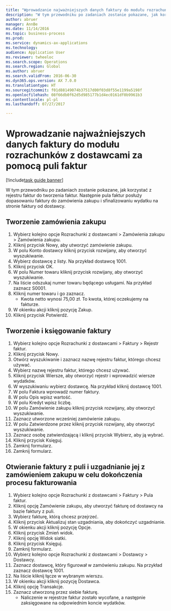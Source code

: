 ```yaml
--- 
title: "Wprowadzanie najważniejszych danych faktury do modułu rozrachunków z dostawcami za pomocą puli faktur"
description: "W tym przewodniku po zadaniach zostanie pokazane, jak korzystać z rejestru faktur do tworzenia faktur."
author: abruer
manager: AnnBe
ms.date: 11/14/2016
ms.topic: business-process
ms.prod: 
ms.service: dynamics-ax-applications
ms.technology: 
audience: Application User
ms.reviewer: twheeloc
ms.search.scope: Operations
ms.search.region: Global
ms.author: abruer
ms.search.validFrom: 2016-06-30
ms.dyn365.ops.version: AX 7.0.0
ms.translationtype: HT
ms.sourcegitcommit: f01d88149074b37517d00f03d8f55e1199a5198f
ms.openlocfilehash: 08f66db0f62d5d985177b1d4ec0161df0b9961b3
ms.contentlocale: pl-pl
ms.lasthandoff: 07/27/2017

---
```

# <a name="key-invoice-data-into-the-ap-system-using-invoice-pool"></a>Wprowadzanie najważniejszych danych faktury do modułu rozrachunków z dostawcami za pomocą puli faktur

[!include[task guide banner](../../includes/task-guide-banner.md)]

W tym przewodniku po zadaniach zostanie pokazane, jak korzystać z rejestru faktur do tworzenia faktur.  Następnie pula faktur posłuży dopasowaniu faktury do zamówienia zakupu i sfinalizowaniu wydatku na stronie faktury od dostawcy.


## <a name="create-a-purchase-order"></a>Tworzenie zamówienia zakupu
1. Wybierz kolejno opcje Rozrachunki z dostawcami > Zamówienia zakupu > Zamówienia zakupu.
2. Kliknij przycisk Nowy, aby utworzyć zamówienie zakupu.
3. W polu Konto dostawcy kliknij przycisk rozwijany, aby otworzyć wyszukiwanie.
4. Wybierz dostawcę z listy. Na przykład dostawcę 1001.
5. Kliknij przycisk OK.
6. W polu Numer towaru kliknij przycisk rozwijany, aby otworzyć wyszukiwanie.
7. Na liście odszukaj numer towaru będącego usługami. Na przykład zaznacz S0001.
8. Kliknij numer towaru i go zaznacz.
    * Kwota netto wynosi 75,00 zł.  To kwota, której oczekujemy na fakturze.  
9. W okienku akcji kliknij pozycję Zakup.
10. Kliknij przycisk Potwierdź.

## <a name="create-and-post-and-invoice"></a>Tworzenie i księgowanie faktury
1. Wybierz kolejno opcje Rozrachunki z dostawcami > Faktury > Rejestr faktur.
2. Kliknij przycisk Nowy.
3. Otwórz wyszukiwanie i zaznacz nazwę rejestru faktur, którego chcesz używać.
4. Wybierz nazwę rejestru faktur, którego chcesz używać.
5. Kliknij przycisk Wiersze, aby otworzyć rejestr i wprowadzić wiersze wydatków.
6. W wyszukiwaniu wybierz dostawcę. Na przykład kliknij dostawcę 1001.
7. W polu Faktura wprowadź numer faktury.
8. W polu Opis wpisz wartość.
9. W polu Kredyt wpisz liczbę.
10. W polu Zamówienie zakupu kliknij przycisk rozwijany, aby otworzyć wyszukiwanie.
11. Zaznacz utworzone wcześniej zamówienie zakupu.
12. W polu Zatwierdzone przez kliknij przycisk rozwijany, aby otworzyć wyszukiwanie.
13. Zaznacz osobę zatwierdzającą i kliknij przycisk Wybierz, aby ją wybrać.
14. Kliknij przycisk Księguj.
15. Zamknij formularz.
16. Zamknij formularz.

## <a name="open-an-invoice-from-the-pool-and-match-it-to-a-purchase-order-to-complete-the-invoice-process"></a>Otwieranie faktury z puli i uzgadnianie jej z zamówieniem zakupu w celu dokończenia procesu fakturowania
1. Wybierz kolejno opcje Rozrachunki z dostawcami > Faktury > Pula faktur.
2. Kliknij opcję Zamówienie zakupu, aby utworzyć fakturę od dostawcy na bazie faktury z puli.
3. Wybierz fakturę, którą chcesz przejrzeć.
4. Kliknij przycisk Aktualizuj stan uzgadniania, aby dokończyć uzgadnianie.
5. W okienku akcji kliknij pozycję Opcje.
6. Kliknij przycisk Zmień widok.
7. Kliknij opcję Widok siatki.
8. Kliknij przycisk Księguj.
9. Zamknij formularz.
10. Wybierz kolejno opcje Rozrachunki z dostawcami > Dostawcy > Dostawcy.
11. Zaznacz dostawcę, który figurował w zamówieniu zakupu. Na przykład zaznacz dostawcę 1001.
12. Na liście kliknij łącze w wybranym wierszu.
13. W okienku akcji kliknij pozycję Dostawca.
14. Kliknij opcję Transakcje.
15. Zaznacz utworzoną przez siebie fakturę.
    * Naliczenie w rejestrze faktur zostało wycofane, a następnie zaksięgowane na odpowiednim koncie wydatków.  


